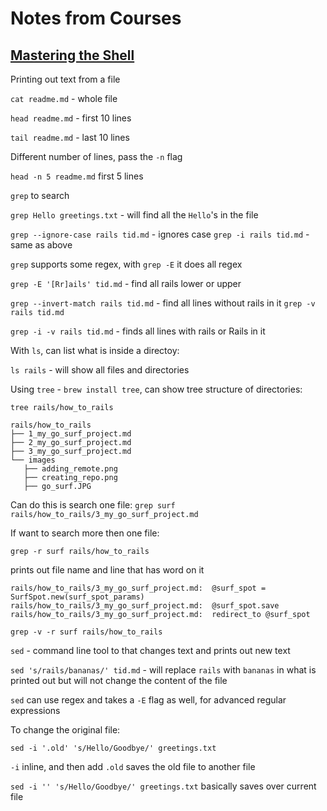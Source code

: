 # Notes from Courses

## [Mastering the Shell](https://thoughtbot.com/upcase/mastering-the-shell)

Printing out text from a file

`cat readme.md` - whole file

`head readme.md` - first 10 lines

`tail readme.md` - last 10 lines

Different number of lines, pass the `-n` flag

`head -n 5 readme.md` first 5 lines


`grep` to search

`grep Hello greetings.txt` - will find all the `Hello`'s in the file

`grep --ignore-case rails tid.md` - ignores case
`grep -i rails tid.md` - same as above

`grep` supports some regex, with `grep -E` it does all regex

`grep -E '[Rr]ails' tid.md` - find all rails lower or upper

`grep --invert-match rails tid.md` - find all lines without rails in it
`grep -v rails tid.md`

`grep -i -v rails tid.md` - finds all lines with rails or Rails in it


 With `ls`, can list what is inside a directoy:

 `ls rails` - will show all files and directories

 Using `tree` - `brew install tree`, can show tree structure of directories:

 `tree rails/how_to_rails`

 ```
 rails/how_to_rails
├── 1_my_go_surf_project.md
├── 2_my_go_surf_project.md
├── 3_my_go_surf_project.md
└── images
    ├── adding_remote.png
    ├── creating_repo.png
    ├── go_surf.JPG
```

 Can do this is search one file:
 `grep surf rails/how_to_rails/3_my_go_surf_project.md`

If want to search more then one file:

`grep -r surf rails/how_to_rails`

prints out file name and line that has word on it

```
rails/how_to_rails/3_my_go_surf_project.md:  @surf_spot = SurfSpot.new(surf_spot_params)
rails/how_to_rails/3_my_go_surf_project.md:  @surf_spot.save
rails/how_to_rails/3_my_go_surf_project.md:  redirect_to @surf_spot
```

`grep -v -r surf rails/how_to_rails`


`sed` - command line tool to that changes text and prints out new text

`sed 's/rails/bananas/' tid.md` - will replace `rails` with `bananas` in what is printed out but will not change the content of the file

`sed` can use regex and takes a `-E` flag as well, for advanced regular expressions

To change the original file:

`sed -i '.old' 's/Hello/Goodbye/' greetings.txt`

`-i` inline, and then add `.old` saves the old file to another file

`sed -i '' 's/Hello/Goodbye/' greetings.txt` basically saves over current file
